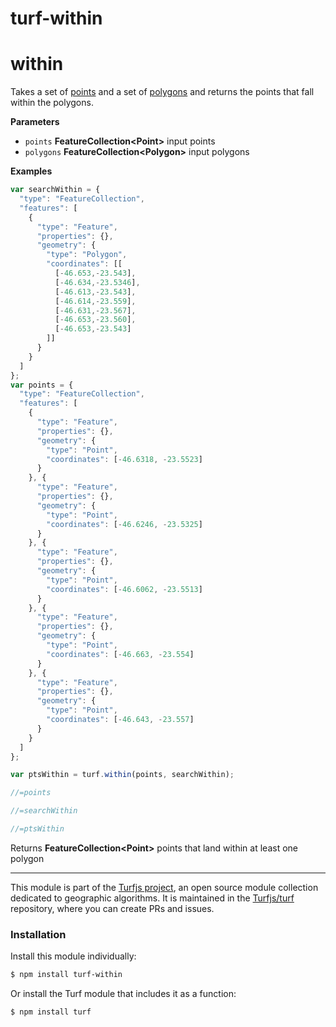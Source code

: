 # turf-within

# within

Takes a set of [points](Point) and a set of [polygons](Polygon) and returns the points that fall within the polygons.

**Parameters**

-   `points` **FeatureCollection&lt;Point>** input points
-   `polygons` **FeatureCollection&lt;Polygon>** input polygons

**Examples**

```javascript
var searchWithin = {
  "type": "FeatureCollection",
  "features": [
    {
      "type": "Feature",
      "properties": {},
      "geometry": {
        "type": "Polygon",
        "coordinates": [[
          [-46.653,-23.543],
          [-46.634,-23.5346],
          [-46.613,-23.543],
          [-46.614,-23.559],
          [-46.631,-23.567],
          [-46.653,-23.560],
          [-46.653,-23.543]
        ]]
      }
    }
  ]
};
var points = {
  "type": "FeatureCollection",
  "features": [
    {
      "type": "Feature",
      "properties": {},
      "geometry": {
        "type": "Point",
        "coordinates": [-46.6318, -23.5523]
      }
    }, {
      "type": "Feature",
      "properties": {},
      "geometry": {
        "type": "Point",
        "coordinates": [-46.6246, -23.5325]
      }
    }, {
      "type": "Feature",
      "properties": {},
      "geometry": {
        "type": "Point",
        "coordinates": [-46.6062, -23.5513]
      }
    }, {
      "type": "Feature",
      "properties": {},
      "geometry": {
        "type": "Point",
        "coordinates": [-46.663, -23.554]
      }
    }, {
      "type": "Feature",
      "properties": {},
      "geometry": {
        "type": "Point",
        "coordinates": [-46.643, -23.557]
      }
    }
  ]
};

var ptsWithin = turf.within(points, searchWithin);

//=points

//=searchWithin

//=ptsWithin
```

Returns **FeatureCollection&lt;Point>** points that land within at least one polygon

---

This module is part of the [Turfjs project](http://turfjs.org/), an open source
module collection dedicated to geographic algorithms. It is maintained in the
[Turfjs/turf](https://github.com/Turfjs/turf) repository, where you can create
PRs and issues.

### Installation

Install this module individually:

```sh
$ npm install turf-within
```

Or install the Turf module that includes it as a function:

```sh
$ npm install turf
```
